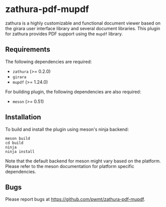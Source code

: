 zathura-pdf-mupdf
=================

zathura is a highly customizable and functional document viewer based on the girara user interface
library and several document libraries. This plugin for zathura provides PDF support using the
`mupdf` library.

Requirements
------------

The following dependencies are required:

* `zathura` (>= 0.2.0)
* `girara`
* `mupdf` (>= 1.24.0)

For building plugin, the following dependencies are also required:

* `meson` (>= 0.51)

Installation
------------

To build and install the plugin using meson's ninja backend:

    meson build
    cd build
    ninja
    ninja install

Note that the default backend for meson might vary based on the platform. Please
refer to the meson documentation for platform specific dependencies.

Bugs
----

Please report bugs at https://github.com/pwmt/zathura-pdf-mupdf.
